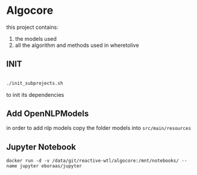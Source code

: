 # Algocore

this project contains:

1. the models used
2. all the algorithm and methods used in wheretolive

## INIT

```bash

./init_subprojects.sh
```

to init its dependencies

## Add OpenNLPModels

in order to add nlp models copy the folder models into `src/main/resources`

## Jupyter Notebook

```
docker run -d -v /data/git/reactive-wtl/algocore:/mnt/notebooks/ --name jupyter eboraas/jupyter
```
